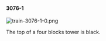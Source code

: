 #### 3076-1
![train-3076-1-0.png](https://github.com/lil-lab/nlvr/raw/master/nlvr/train/images/9/train-3076-1-0.png "train-3076-1-0.png")

The top of a four blocks tower is black.